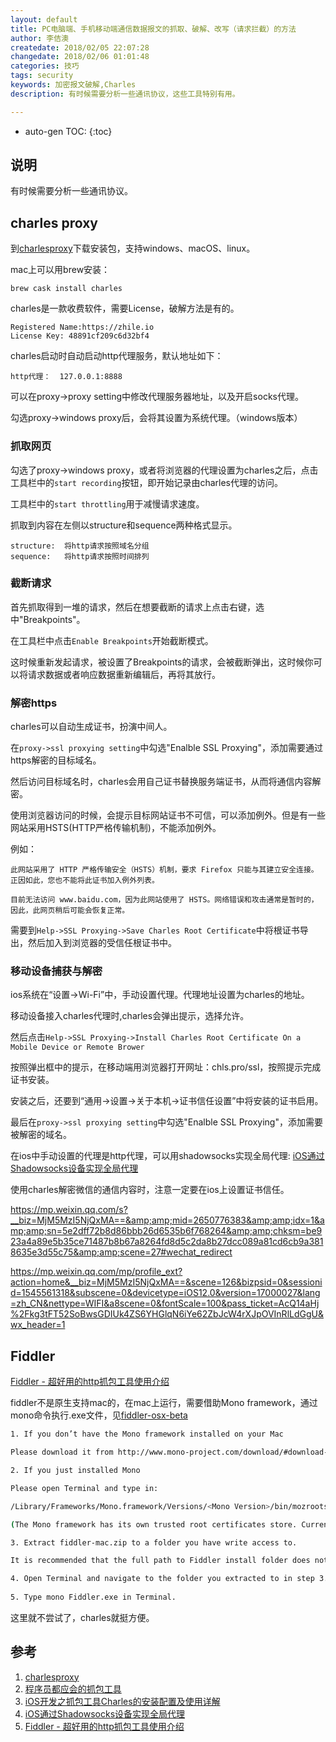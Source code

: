 ```yaml
---
layout: default
title: PC电脑端、手机移动端通信数据报文的抓取、破解、改写（请求拦截）的方法
author: 李佶澳
createdate: 2018/02/05 22:07:28
changedate: 2018/02/06 01:01:48
categories: 技巧
tags: security
keywords: 加密报文破解,Charles
description: 有时候需要分析一些通讯协议，这些工具特别有用。

---
```


* auto-gen TOC:
{:toc}

## 说明

有时候需要分析一些通讯协议。

## charles proxy

到[charlesproxy][1]下载安装包，支持windows、macOS、linux。

mac上可以用brew安装：

	brew cask install charles

charles是一款收费软件，需要License，破解方法是有的。

	Registered Name:https://zhile.io
	License Key: 48891cf209c6d32bf4

charles启动时自动启动http代理服务，默认地址如下：

	http代理：  127.0.0.1:8888

可以在proxy->proxy setting中修改代理服务器地址，以及开启socks代理。

勾选proxy->windows proxy后，会将其设置为系统代理。（windows版本）

### 抓取网页

勾选了proxy->windows proxy，或者将浏览器的代理设置为charles之后，点击工具栏中的`start recording`按钮，即开始记录由charles代理的访问。

工具栏中的`start throttling`用于减慢请求速度。

抓取到内容在左侧以structure和sequence两种格式显示。

	structure:  将http请求按照域名分组
	sequence:   将http请求按照时间排列

### 截断请求

首先抓取得到一堆的请求，然后在想要截断的请求上点击右键，选中"Breakpoints"。

在工具栏中点击`Enable Breakpoints`开始截断模式。

这时候重新发起请求，被设置了Breakpoints的请求，会被截断弹出，这时候你可以将请求数据或者响应数据重新编辑后，再将其放行。

### 解密https

charles可以自动生成证书，扮演中间人。

在`proxy->ssl proxying setting`中勾选"Enalble SSL Proxying"，添加需要通过https解密的目标域名。

然后访问目标域名时，charles会用自己证书替换服务端证书，从而将通信内容解密。

使用浏览器访问的时候，会提示目标网站证书不可信，可以添加例外。但是有一些网站采用HSTS(HTTP严格传输机制)，不能添加例外。

例如：

	此网站采用了 HTTP 严格传输安全（HSTS）机制，要求 Firefox 只能与其建立安全连接。正因如此，您也不能将此证书加入例外列表。
	
	目前无法访问 www.baidu.com，因为此网站使用了 HSTS。网络错误和攻击通常是暂时的，因此，此网页稍后可能会恢复正常。

需要到`Help->SSL Proxying->Save Charles Root Certificate`中将根证书导出，然后加入到浏览器的受信任根证书中。

### 移动设备捕获与解密

ios系统在“设置->Wi-Fi”中，手动设置代理。代理地址设置为charles的地址。

移动设备接入charles代理时,charles会弹出提示，选择允许。

然后点击`Help->SSL Proxying->Install Charles Root Certificate On a Mobile Device or Remote Brower`

按照弹出框中的提示，在移动端用浏览器打开网址：chls.pro/ssl，按照提示完成证书安装。

安装之后，还要到“通用->设置->关于本机->证书信任设置”中将安装的证书启用。

最后在`proxy->ssl proxying setting`中勾选"Enalble SSL Proxying"，添加需要被解密的域名。

在ios中手动设置的代理是http代理，可以用shadowsocks实现全局代理: [iOS通过Shadowsocks设备实现全局代理][4]

使用charles解密微信的通信内容时，注意一定要在ios上设置证书信任。


https://mp.weixin.qq.com/s?__biz=MjM5MzI5NjQxMA==&amp;amp;mid=2650776383&amp;amp;idx=1&amp;amp;sn=5e2dff72b8d86bbb26d6535b6f768264&amp;amp;chksm=be923a4a89e5b35ce71487b8b67a8264fd8d5c2da8b27dcc089a81cd6cb9a3818635e3d55c75&amp;amp;scene=27#wechat_redirect

https://mp.weixin.qq.com/mp/profile_ext?action=home&__biz=MjM5MzI5NjQxMA==&scene=126&bizpsid=0&sessionid=1545561318&subscene=0&devicetype=iOS12.0&version=17000027&lang=zh_CN&nettype=WIFI&a8scene=0&fontScale=100&pass_ticket=AcQ14aHj%2Fkg3tFT52SoBwsGDIUk4ZS6YHGlqN6iYe62ZbJcW4rXJpOVInRlLdGgU&wx_header=1

## Fiddler

[Fiddler - 超好用的http抓包工具使用介绍][5]

fiddler不是原生支持mac的，在mac上运行，需要借助Mono framework，通过mono命令执行.exe文件，见[fiddler-osx-beta](https://www.telerik.com/download/fiddler/fiddler-osx-beta)

```bash
1. If you don’t have the Mono framework installed on your Mac

Please download it from http://www.mono-project.com/download/#download-mac and install it. If you already have it installed, ensure you’re running the latest version.

2. If you just installed Mono

Please open Terminal and type in:

/Library/Frameworks/Mono.framework/Versions/<Mono Version>/bin/mozroots --import --sync

(The Mono framework has its own trusted root certificates store. Currently (at mono version 4.2.4) this store remains empty after installing Mono on OS X. Fiddler uses the certificates in this store to validate the certificates of the websites visited. So you need to populate this store with a set of commonly trusted root authorities to avoid getting constant certificate warnings from Fiddler. The mozroots tool imports trusted authorities from the Mozilla LXR. )

3. Extract fiddler-mac.zip to a folder you have write access to.

It is recommended that the full path to Fiddler install folder does not contain any Windows path illegal characters. (At present it is possible that some Fiddler functionality, e.g. various file exports or Fiddler Script won’t handle such paths.)

4. Open Terminal and navigate to the folder you extracted to in step 3.
 
5. Type mono Fiddler.exe in Terminal.
```

这里就不尝试了，charles就挺方便。


## 参考

1. [charlesproxy][1]
2. [程序员都应会的抓包工具][2]
3. [iOS开发之抓包工具Charles的安装配置及使用详解][3]
4. [iOS通过Shadowsocks设备实现全局代理][4]
5. [Fiddler - 超好用的http抓包工具使用介绍][5]

[1]: https://www.charlesproxy.com/  "charlesproxy" 
[2]: https://github.com/xiyouMc/PythonGuide/wiki/%E7%A8%8B%E5%BA%8F%E5%91%98%E9%83%BD%E5%BA%94%E8%AF%A5%E4%BC%9A%E7%9A%84%E6%8A%93%E5%8C%85%E5%B7%A5%E5%85%B7-Charles  "程序员都应会的抓包工具" 
[3]: https://www.jianshu.com/p/31fea1314a50 "iOS开发之抓包工具Charles的安装配置及使用详解" 
[4]: https://www.maoshu.cc/3409.html "iOS通过Shadowsocks设备实现全局代理"
[5]: http://www.hangge.com/blog/cache/detail_1697.html "Fiddler - 超好用的http抓包工具使用介绍"
